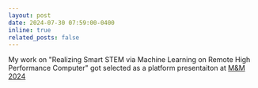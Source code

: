 ```yaml
---
layout: post
date: 2024-07-30 07:59:00-0400
inline: true
related_posts: false
---
```


My work on "Realizing Smart STEM via Machine Learning on Remote High Performance Computer" got selected as a platform presentaiton at [M&M 2024](https://mmconference.microscopy.org/)